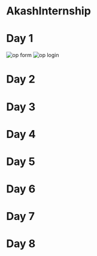 # AkashInternship

# Day 1

![op form](https://user-images.githubusercontent.com/84786243/120980129-ede10880-c793-11eb-80ce-872ac5c7e443.png)
![op login](https://user-images.githubusercontent.com/84786243/120980138-efaacc00-c793-11eb-8412-7b626410cd45.png)

# Day 2

# Day 3

# Day 4

# Day 5

# Day 6

# Day 7

# Day 8
